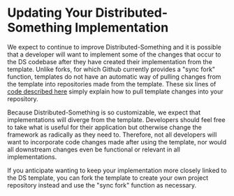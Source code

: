 # Updating Your Distributed-Something Implementation

We expect to continue to improve Distributed-Something and it is possible that a developer will want to implement some of the changes that occur to the DS codebase after they have created their implementation from the template.
Unlike forks, for which Github currently provides a "sync fork" function, templates do not have an automatic way of pulling changes from the template into repositories made from the template.
These six lines of [code described here](https://stackoverflow.com/questions/56577184/github-pull-changes-from-a-template-repository/69563752#69563752) simply explain how to pull template changes into your repository.  

Because Distributed-Something is so customizable, we expect that implementations will diverge from the template.
Developers should feel free to take what is useful for their application but otherwise change the framework as radically as they need to.
Therefore, not all developers will want to incorporate code changes made after using the template, nor would all downstream changes even be functional or relevant in all implementations.

If you anticipate wanting to keep your implementation more closely linked to the DS template, you can fork the template to create your own project repository instead and use the "sync fork" function as necessary.
